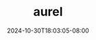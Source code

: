 --- 
title: "aurel"
description: "streaming bokeh aurel twitter full vidio new"
date: 2024-10-30T18:03:05-08:00
file_code: "li7km2ydhgcq"
draft: false
cover: "kjqpnnorjqphd6oj.jpg"
tags: ["aurel", "bokep-indo", "bokep-viral", "bokep-ig"]
length: 211
fld_id: "1482552"
foldername: "AUREL"
categories: ["AUREL"]
views: 0
---